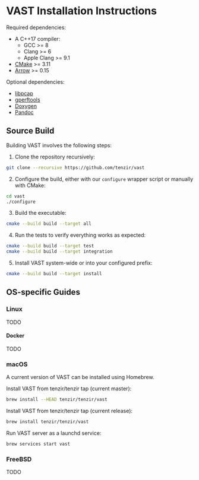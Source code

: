 VAST Installation Instructions
==============================

Required dependencies:

- A C++17 compiler:
  - GCC >= 8
  - Clang >= 6
  - Apple Clang >= 9.1
- [CMake](http://www.cmake.org) >= 3.11
- [Arrow](https://arrow.apache.org/) >= 0.15

Optional dependencies:

- [libpcap](http://www.tcpdump.org)
- [gperftools](http://code.google.com/p/google-perftools)
- [Doxygen](http://www.doxygen.org)
- [Pandoc](https://github.com/jgm/pandoc)

## Source Build

Building VAST involves the following steps:

1. Clone the repository recursively:
  ```sh
  git clone --recursive https://github.com/tenzir/vast
  ```
2. Configure the build, either with our `configure` wrapper script or manually
   with CMake:
  ```sh
  cd vast
  ./configure
  ```
3. Build the executable:
  ```sh
  cmake --build build --target all
  ```
4. Run the tests to verify everything works as expected:
  ```sh
  cmake --build build --target test
  cmake --build build --target integration
  ```
5. Install VAST system-wide or into your configured prefix:
  ```sh
  cmake --build build --target install
  ```

## OS-specific Guides

### Linux

TODO

#### Docker

TODO

### macOS

A current version of VAST can be installed using Homebrew.

Install VAST from tenzir/tenzir tap (current master):
```sh
brew install --HEAD tenzir/tenzir/vast
```

Install VAST from tenzir/tenzir tap (current release):
```sh
brew install tenzir/tenzir/vast
```

Run VAST server as a launchd service:
```sh
brew services start vast
```

### FreeBSD

TODO
